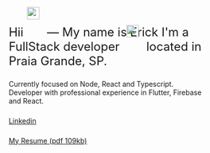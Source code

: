 <div style="max-width: 80%; margin: 0 auto">

  <span style="positions: relative;font-size: 1.5rem">
    Hii
    <img style="position: absolute; top: 14px" height="25" src="https://emojipedia-us.s3.amazonaws.com/source/microsoft-teams/337/waving-hand_1f44b.png"  />
      &nbsp;&nbsp;&nbsp;&nbsp;&nbsp — My name is Erick I'm a FullStack developer&nbsp
    <img style="position: absolute; top: 50px" height="25" src="https://emojipedia-us.s3.amazonaws.com/source/microsoft-teams/337/man-technologist_1f468-200d-1f4bb.png"  />
    &nbsp;&nbsp;&nbsp;&nbsp;&nbsp located in Praia Grande, SP.
  </span>


  ###

  <p>Currently focused on Node, React and Typescript.<br>Developer with professional experience in Flutter, Firebase and React.</p>

  ###
  [Linkedin](https://www.linkedin.com/in/erickcintra)
  ###
  [My Resume (pdf 109kb)](https://duckduckgo.com)

</div>
